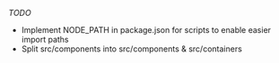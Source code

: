 *TODO*

* Implement NODE_PATH in package.json for scripts to enable easier import paths
* Split src/components into src/components & src/containers
